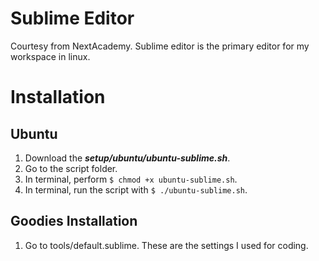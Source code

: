 # Sublime Editor
Courtesy from NextAcademy. Sublime editor is the primary editor for my workspace in linux.

# Installation
## Ubuntu
1. Download the ***setup/ubuntu/ubuntu-sublime.sh***.
2. Go to the script folder.
3. In terminal, perform ```$ chmod +x ubuntu-sublime.sh```.
4. In terminal, run the script with ```$ ./ubuntu-sublime.sh```.

## Goodies Installation
1. Go to tools/default.sublime. These are the settings I used for coding.